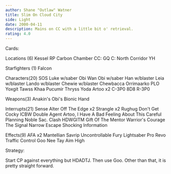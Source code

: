 ```yaml
---
author: Shane "Outlaw" Watner
title: Slim On Cloud City
side: Light
date: 2000-04-11
description: Mains on CC with a little bit o' retrieval.
rating: 4.0
---
```

Cards: 

Locations (6)
Kessel
RP
Carbon Chamber
CC: GQ
C: North Corridor
YH

Starfighters (1)
Falcon

Characters(20)
SOS
Luke w/saber
Obi Wan
Obi w/saber
Han w/blaster
Leia w/blaster
Lando w/blaster
Chewie w/blaster
Chewbacca
Orrimaarko
PLO
Yoxgit
Tawss Khaa
Pucumir Thryss
Yoda
Artoo x2
C-3P0
8D8
R-3P0

Weapons(3)
Anakin's Obi's
Bionic Hand

Interrupts(21)
Sense
Alter
Off The Edge x2
Strangle x2
Rughug
Don't Get Cocky
ICBW
Double Agent
Artoo, I Have A Bad Feeling About This
Careful Planning
Noble Sac.
Clash
HDWGITM
Gift Of The Mentor
Warrior's Courage
The Signal
Narrow Escape
Shocking Information

Effects(9)
AFA x2
Mantellian Savrip
Uncontrollable Fury
Lightsaber Pro
Revo
Traffic Control
Goo Nee Tay
Aim High




Strategy: 

Start CP against everything but HDADTJ. Then use Goo. Other than that, it is pretty straight forward. 